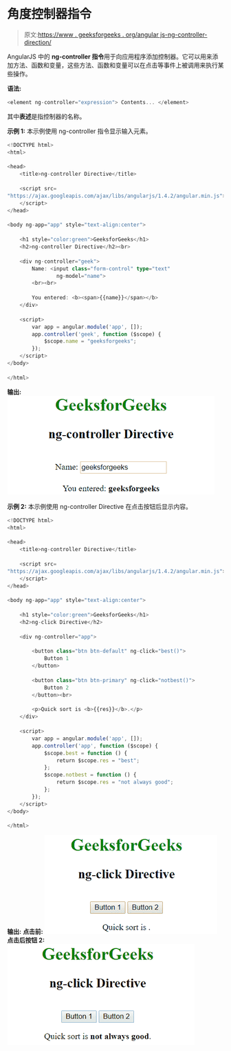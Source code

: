 # 角度控制器指令

> 原文:[https://www . geeksforgeeks . org/angular js-ng-controller-direction/](https://www.geeksforgeeks.org/angularjs-ng-controller-directive/)

AngularJS 中的 **ng-controller 指令**用于向应用程序添加控制器。它可以用来添加方法、函数和变量，这些方法、函数和变量可以在点击等事件上被调用来执行某些操作。

**语法:**

```ts
<element ng-controller="expression"> Contents... </element>
```

其中**表述**是指控制器的名称。

**示例 1:** 本示例使用 ng-controller 指令显示输入元素。

```ts
<!DOCTYPE html>
<html>

<head>
    <title>ng-controller Directive</title>

    <script src=
"https://ajax.googleapis.com/ajax/libs/angularjs/1.4.2/angular.min.js">
    </script>
</head>

<body ng-app="app" style="text-align:center">

    <h1 style="color:green">GeeksforGeeks</h1>
    <h2>ng-controller Directive</h2><br>

    <div ng-controller="geek">
        Name: <input class="form-control" type="text"
                ng-model="name">
        <br><br>

        You entered: <b><span>{{name}}</span></b> 
    </div>

    <script>
        var app = angular.module('app', []);
        app.controller('geek', function ($scope) {
            $scope.name = "geeksforgeeks";
        });
    </script>
</body>

</html>
```

**输出:**
![ngcontroller](img/9f6408157d8bbc41a43af7cb63247b34.png)

**示例 2:** 本示例使用 ng-controller Directive 在点击按钮后显示内容。

```ts
<!DOCTYPE html>
<html>

<head>
    <title>ng-controller Directive</title>

    <script src=
"https://ajax.googleapis.com/ajax/libs/angularjs/1.4.2/angular.min.js">
    </script>
</head>

<body ng-app="app" style="text-align:center">

    <h1 style="color:green">GeeksforGeeks</h1>
    <h2>ng-click Directive</h2>

    <div ng-controller="app">

        <button class="btn btn-default" ng-click="best()">
            Button 1
        </button>

        <button class="btn btn-primary" ng-click="notbest()">
            Button 2
        </button><br>

        <p>Quick sort is <b>{{res}}</b>.</p>
    </div>

    <script>
        var app = angular.module('app', []);
        app.controller('app', function ($scope) {
            $scope.best = function () {
                return $scope.res = "best";
            };
            $scope.notbest = function () {
                return $scope.res = "not always good";
            };
        });
    </script>
</body>

</html>
```

**输出:**
**点击前:**
![ngclick](img/405732c90c563d73ce83e96331b98b18.png)
**点击后按钮 2:**
![ngclick](img/4b50c0106afec5d671e0b0b9792a27fd.png)